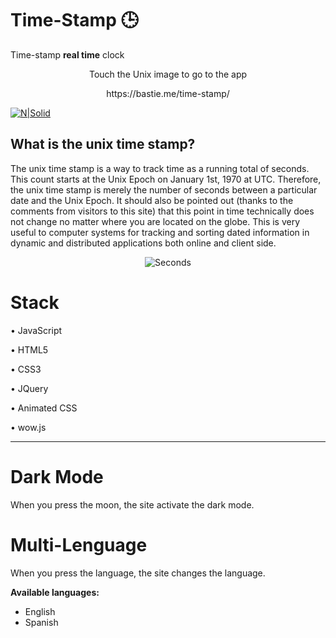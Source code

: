 # Time-Stamp 🕒
Time-stamp **real time** clock

<p align="center">
 Touch the Unix image to go to the app

</p>
<p align="center">
 https://bastie.me/time-stamp/</p>

[![N|Solid](https://logodix.com/logo/1102577.png)](https://escribano.tech/time-stamp/)


## What is the unix time stamp?

The unix time stamp is a way to track time as a running total of seconds. This count starts at the Unix Epoch on January 1st, 1970 at UTC. Therefore, the unix time stamp is merely the number of seconds between a particular date and the Unix Epoch. It should also be pointed out (thanks to the comments from visitors to this site) that this point in time technically does not change no matter where you are located on the globe. This is very useful to computer systems for tracking and sorting dated information in dynamic and distributed applications both online and client side.


<p align="center">
 <img src="https://i.ibb.co/fdLL88C/Screenshot-from-2021-05-26-12-37-23.png" alt="Seconds"/>
</p>

# Stack 

• JavaScript

• HTML5

• CSS3

• JQuery 

• Animated CSS 

• wow.js

------------

# Dark Mode

When you press the moon, the site activate the dark mode.

# Multi-Lenguage

When you press the language, the site changes the language.

**Available languages:**

- English
- Spanish


